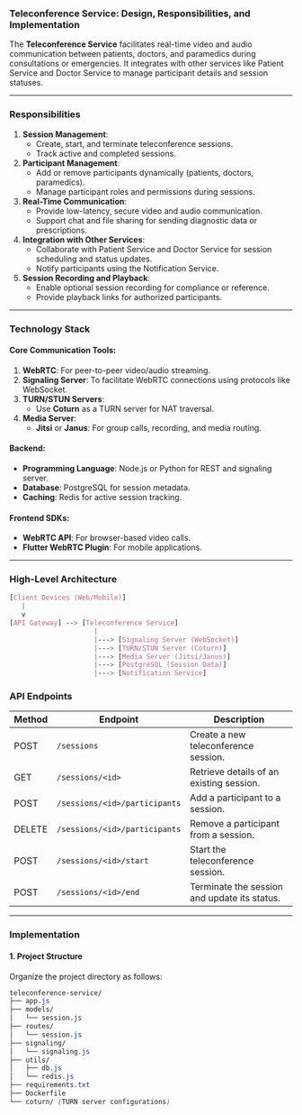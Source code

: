 ### **Teleconference Service: Design, Responsibilities, and Implementation**

The **Teleconference Service** facilitates real-time video and audio communication between patients, doctors, and paramedics during consultations or emergencies. It integrates with other services like Patient Service and Doctor Service to manage participant details and session statuses.

---
### **Responsibilities**
1. **Session Management**:
    - Create, start, and terminate teleconference sessions.
    - Track active and completed sessions.
2. **Participant Management**:
    - Add or remove participants dynamically (patients, doctors, paramedics).
    - Manage participant roles and permissions during sessions.
3. **Real-Time Communication**:
    - Provide low-latency, secure video and audio communication.
    - Support chat and file sharing for sending diagnostic data or prescriptions.
4. **Integration with Other Services**:
    - Collaborate with Patient Service and Doctor Service for session scheduling and status updates.
    - Notify participants using the Notification Service.
5. **Session Recording and Playback**:
    - Enable optional session recording for compliance or reference.
    - Provide playback links for authorized participants.
---
### **Technology Stack**
#### **Core Communication Tools**:
1. **WebRTC**: For peer-to-peer video/audio streaming.
2. **Signaling Server**: To facilitate WebRTC connections using protocols like WebSocket.
3. **TURN/STUN Servers**:
    - Use **Coturn** as a TURN server for NAT traversal.
4. **Media Server**:
    - **Jitsi** or **Janus**: For group calls, recording, and media routing.
#### **Backend**:
- **Programming Language**: Node.js or Python for REST and signaling server.
- **Database**: PostgreSQL for session metadata.
- **Caching**: Redis for active session tracking.
#### **Frontend SDKs**:
- **WebRTC API**: For browser-based video calls.
- **Flutter WebRTC Plugin**: For mobile applications.
---
### **High-Level Architecture**
```css
[Client Devices (Web/Mobile)]
   |
   v
[API Gateway] --> [Teleconference Service]
                     |
                     |---> [Signaling Server (WebSocket)]
                     |---> [TURN/STUN Server (Coturn)]
                     |---> [Media Server (Jitsi/Janus)]
                     |---> [PostgreSQL (Session Data)]
                     |---> [Notification Service]
```
### **API Endpoints**

|**Method**|**Endpoint**|**Description**|
|---|---|---|
|POST|`/sessions`|Create a new teleconference session.|
|GET|`/sessions/<id>`|Retrieve details of an existing session.|
|POST|`/sessions/<id>/participants`|Add a participant to a session.|
|DELETE|`/sessions/<id>/participants`|Remove a participant from a session.|
|POST|`/sessions/<id>/start`|Start the teleconference session.|
|POST|`/sessions/<id>/end`|Terminate the session and update its status.|

---

### **Implementation**

#### **1. Project Structure**

Organize the project directory as follows:
```css
teleconference-service/
├── app.js
├── models/
│   └── session.js
├── routes/
│   └── session.js
├── signaling/
│   └── signaling.js
├── utils/
│   ├── db.js
│   └── redis.js
├── requirements.txt
├── Dockerfile
└── coturn/ (TURN server configurations)
```